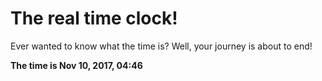 # The real time clock!

Ever wanted to know what the time is? Well, your journey is about to end!

**The time is Nov 10, 2017, 04:46**